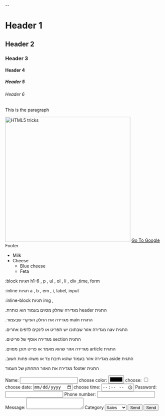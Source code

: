 <!------------------------------------להצגה של תוכן HTML תגיות ------------------------------->

<!DOCTYPE html> <!-- של דף זה HTML מהי גרסת ה-->
<html>
    <head>
        <title></title> --
         <!--.בתוך תגית זו רשומה כותרת העמוד -->
         <!--.הכותרת היא שתופיע בתוצאות החיפוש בגוגל וגם בדפדפן בתוך הטקסט של הטאב-->
         <meta charset="utf8">
    </head>
    <body>
        <!----------  ה-6 התגיות הראשונות שנרצה להכיר נקראות תגיות הכותרת . הן נראות כך ----------->
        <h1>Header 1</h1>
        <h2>Header 2</h2>
        <h3>Header 3</h3>
        <h4>Header 4</h4>
        <h5>Header 5</h5>
        <h6>Header 6</h6>
        <!-- מייצרת פסקת טקסט כאשר פסקה יכולה להכיל גם בלוק של טקסט וגם את התמונות שלידו p התגית -->
        <p>This is the paragraph</p>
        <!-- img התגית -->
        <img src="https://miro.medium.com/max/3052/1*C23nUxZgvrvkKsr9sM5rTw.jpeg" alt="HTML5 tricks" width="400" />
        <!-- a תגית עוגן -->
        <a href="http://www.google.com">Go To Google</a> <!-- קישור לאתר חיצוני -->
        <a href="#footer"> <!-- עוגן בתוך העמוד  -->
        <a name="footer">Footer</a> 
        <!--,במידה וקיים בעמוד עוגן כזה
        אפשר להוסיף # לשורת הכתובת וכך לגרום לדפדפן לגלול עד שהעוגן יוצג על המסך
        index.html לדוגמא אם לקובץ קוראים
        תוכלו לכתוב בשורת הכתובת בדפדפן:
        index.html#footer
        -->
        <!-- תגיות רשימה-->
        <ul> <!-- unorder list --> <!-- ol - order list -->
        <li>Milk</li>
        <li>Cheese
            <ul>
                <li>Blue cheese</li>
                <li>Feta</li>
            </ul>
        </li>
        </ul>
    </body>
</html>

<!--------------------------------לשליטה על מבנה העמוד HTML תגיות ------------------------------------>

   <!-- ההבדל בין בלוק לאינליין --->

:block תגיות
h1-6 , p , ul , ol , li , div ,time, form


:inline תגיות
a , b , em , i, label, input


:inline-block תגיות 
img , 


   <!-- HTML- תגיות סמנטיות ב --->
 
.מגדירה שחלק מסוים בעמוד הוא כותרת header התגית

.מגדירה את החלק העיקרי שבעמוד main התגית

.מגדירה אזור שבתוכו יש תפריט או לינקים לדפים אחרים nav התגית

.מגדירה אוסף של פריטים section התגית

.מגדירה אזור שהוא מאמר או פריט תוכן מסוים article התגית

.מגדירה אזור בעמוד שהוא תיבת צד או משהו פחות חשוב aside התגית

מגדירה את האזור התחתון של העמוד footer התגית

<!---------------------------------------- HTML- טפסים ב ----------------------------------->

<form action="/contactus.php" method="post"> 
<!-- action= כתובת הדף של השרת שאליו ישלח הטופס -->
<!-- method - מגדיר את אופן הבקשה -->
<!-- סוגי הקלט שנכתבים בדר"כ בתוך התוית הם -->
    <label>
        Name:
        <input type="text" name="name"/> 
        <!-- מאפיין השם קובע מה המידע של השדה 
        כדי שיוכלו לקרא אותו מהשרת או מהגאווה סקריפט -->
    </label>
    <label>
        choose color:
        <input type="color" name="color"/> 
    </label>
     <label>
        choose:
        <input type="checkbox" name="checkbox"/> 
    </label>
     <label>
        choose date:
        <input type="date" name="date"/> 
    </label>
    <label>
        choose time:
        <input type="time" name="time"/> 
    </label>
     <label>
        Password:
        <input type="password" name="password"/> 
    </label>
      <label>
        Phone number:
        <input type="tel" name="telephone"/> 
    </label>
    <!--textarea  - בשונה מהקלט שהוא שורה אחת, תגית זו מייצגת מספר שורות טקטסט -->
    <label>
        Message:
        <textarea name="user_message"></textarea>
    </label>
    <!-- כך מייצרים רשימת שדות לבחירה על ידי תיבת גלילה נפתחת -->
    <label>
        Category
        <select name="category">
            <option value="sales">Sales</option>
            <option value="support">Support</option>
            <option value="other">Other</option>
        </select>
    </label>
    <button type="submit">Send</button>
    <input type="submit" value="Send"/>
</form>

